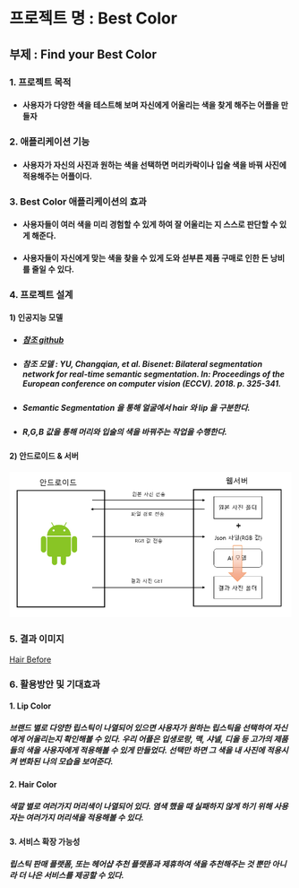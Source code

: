 # 프로젝트 명 : Best Color

## 부제 : Find your Best Color



### 1. 프로젝트 목적

- #### 사용자가 다양한 색을 테스트해 보며 자신에게 어울리는 색을 찾게 해주는 어플을 만들자





### 2. 애플리케이션 기능

- #### 사용자가 자신의 사진과 원하는 색을 선택하면 머리카락이나 입술 색을 바꿔 사진에 적용해주는 어플이다.





### 3. Best Color 애플리케이션의 효과

- #### 사용자들이 여러 색을 미리 경험할 수 있게 하여 잘 어울리는 지 스스로 판단할 수 있게 해준다.

- #### 사용자들이 자신에게 맞는 색을 찾을 수 있게 도와 섣부른 제품 구매로 인한 돈 낭비를 줄일 수 있다.





### 4. 프로젝트 설계

#### 1) 인공지능 모델

- ##### [참조 github](https://github.com/zllrunning/face-parsing.PyTorch)

- ##### 참조 모델 : YU, Changqian, et al. Bisenet: Bilateral segmentation network for real-time semantic segmentation. In: *Proceedings of the European conference on computer vision (ECCV)*. 2018. p. 325-341.

- ##### Semantic Segmentation 을 통해 얼굴에서 hair 와 lip 을 구분한다.

- ##### R,G,B 값을 통해 머리와 입술의 색을 바꿔주는 작업을 수행한다.



#### 2) 안드로이드 & 서버

<img src=".\image\diagram.png" style="zoom: 67%;" />





### 5. 결과 이미지

[Hair Before](.\image\hair_before.jpg)



### 6. 활용방안 및 기대효과

#### 1. Lip Color

##### 브랜드 별로 다양한 립스틱이 나열되어 있으면 사용자가 원하는 립스틱을 선택하여 자신에게 어울리는지 확인해볼 수 있다. 우리 어플은 입생로랑, 맥, 샤넬, 디올 등 고가의 제품들의 색을 사용자에게 적용해볼 수 있게 만들었다. 선택만 하면 그 색을 내 사진에 적용시켜 변화된 나의 모습을 보여준다.

#### 2. Hair Color

##### 색깔 별로 여러가지 머리색이 나열되어 있다. 염색 했을 때 실패하지 않게 하기 위해 사용자는 여러가지 머리색을 적용해볼 수 있다. 

#### 3. 서비스 확장 가능성

##### 립스틱 판매 플랫폼, 또는 헤어샵 추천 플랫폼과 제휴하여 색을 추천해주는 것 뿐만 아니라 더 나은 서비스를 제공할 수 있다.